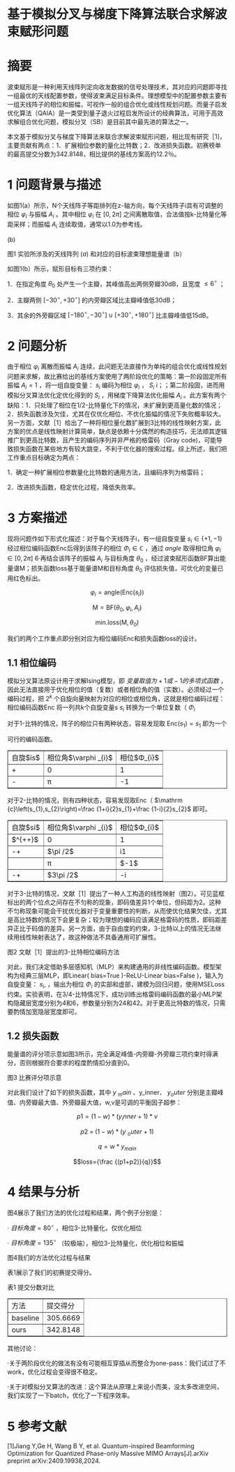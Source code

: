 # 基于模拟分叉与梯度下降算法联合求解波束赋形问题

# 摘要

波束赋形是一种利用天线阵列定向收发数据的信号处理技术，其对应的问题即寻找一组最优的天线配置参数，使得波束满足目标条件。理想模型中的配置参数主要有一组天线阵子的相位和振幅，可视作一般的组合优化或线性规划问题。而量子启发优化算法（QAIA）是一类受到量子退火过程启发所设计的经典算法，可用于高效求解组合优化问题，模拟分叉（SB）是目前其中最先进的算法之一。

本文基于模拟分叉与梯度下降算法来联合求解波束赋形问题，相比现有研究［1]，主要贡献有两点：1．扩展相位参数的量化比特数；2．改进损失函数。初赛榜单的最高提交分数为342.8148，相比提供的基线方案高约12.2％。

# 1 问题背景与描述

如图1(a）所示，N个天线阵子等距排列在z-轴方向，每个天线阵子i具有可调整的相位 $\varphi _{i}$ 与振幅 $A_{i}$ 。其中相位 $\varphi _{i}$ 在 $[0,2\pi ]$ 之间离散取值，合法值按k-比特量化等距采样；而振幅 $A_{i}$ 连续取值，通常以1.0为参考线。

(b)

<!-- 0 (e $\frac {101g_{\max }\vert F(\ell )\vert _{F}^{2}}{\max (\ell )\vert _{F}^{2}}$ -30 $\theta _{0}-30^{\circ }$ θ。 $\theta _{0}$ $\theta _{0}+30^{\circ }$ θ $\theta$ -->

<!-- (a) $72$ N (θ,Φ) n 2 1 θ y $Φ$ x -->

图1 实验所涉及的天线阵列 $(a)$ 和对应的目标波束理想能量谱（b）

如图1(b）所示，赋形目标有三项约束：

1．在指定角度 $\theta _{0}$ 处产生一个主瓣，其峰值高出两侧旁瓣30dB，且宽度 $\leq 6^{\circ }$ ；

2．主瓣两侧 $\left[-30^{\circ },+30^{\circ }\right]$ 的内旁瓣区域比主瓣峰值低30dB；

3．其余的外旁瓣区域 $\left[-180^{\circ },-30^{\circ }\right]\cup \left[+30^{\circ },+180^{\circ }\right]$ 比主瓣峰值低15dB。

# 2 问题分析

由于相位 $\varphi _{i}$ 离散而振幅 $A_{i}$ 连续，此问题无法直接作为单纯的组合优化或线性规划问题来求解，故比赛给出的基线方案使用了两阶段优化的策略：第一阶段固定所有振幅 $A_{i}=1$ ，将一组自旋变量： $s_{i}$ 编码为相位 $\varphi _{i}$ ， $S_{i}$ i；；第二阶段固，进而用模拟分叉算法优化定优化得到的 $S_{i}$ ，用梯度下降算法优化振幅 $A_{i}$ 。此方案有两个缺陷：1．只处理了相位在1/2-比特量化下的情况，未扩展到更高量化数的情况；2．损失函数涉及欠佳，尤其在仅优化相位、不优化振幅的情况下失败概率较大。另一方面，文献［1］给出了一种将相位量化数扩展到3比特的线性映射方案，此方案的优点是线性映射计算简单，缺点是依赖十分偶然的构造技巧，无法顺其逻辑推广到更高比特数，且产生的编码序列并非严格的格雷码（Gray code)，可能导致损失函数在某些地方有较大跳变，不利于优化器的搜索过程。综上所述，我们把工作重点目标确定为两点：

1．确定一种扩展相位参数量化比特数的通用方法，且编码序列为格雷码；

2．改进损失函数，稳定优化过程，降低失败率。

# 3 方案描述

现将问题作如下形式化描述：对于每个天线阵子i，有一组自旋变量 $s_{i}\in \{+1,-1\}$ 经过相位编码函数Enc后得到该阵子的相位 $Φ_{i}\in \mathbb {C}$ ，通过 $angle$ 取得相位角 $\varphi _{i}\in [0,2\pi ]$ 6·再结合该阵子的振幅 $A_{i}$ 与目标角度 $\theta _{0}$ ，经过波束赋形函数BF算出能量谱M；损失函数loss基于能量谱M和目标角度 $\theta _{0}$ 评估损失值，可优化的变量已用红色标出。

$$\varphi _{i}=\text {angle}\left(\text {Enc}\left(s_{i}\right)\right)$$

$$\mathrm {M}=\mathrm {BF}\left(\theta _{0},\varphi _{i},A_{i}\right)$$

$$\text {min.}\text {loss}\left(\mathrm {M},\theta _{0}\right)$$

我们的两个工作重点即分别对应为相位编码Enc和损失函数loss的设计。

## 1.1 相位编码

模拟分叉算法原设计用于求解Ising模型，即 $变量取值为+1或-1的多项式函数$  ，因此无法直接用于优化相位的值（复数）或者相位角的值（实数）。必须经过一个编码过程，把 $2^{k}$ 个自旋向量映射为对应的相位或相位角，这就是相位编码过程：相位编码函数Enc 将一列共k个自旋变量s $s_{i}$ 转换为一个单位复数（ $Φ_{i}$ 

对于1-比特的情况，阵子的相位只有两种状态，容易发现取 $\text {Enc}\left(s_{1}\right)=s_{1}$ 即为一个

可行的编码函数。

<table border="1" ><tr>
<td>自旋$is$</td>
<td>相位角$\varphi _{i}$</td>
<td>相位$Φ_{i}$</td>
</tr><tr>
<td>+</td>
<td>0 </td>
<td>1 </td>
</tr><tr>
<td>-</td>
<td>π</td>
<td>-1 </td>
</tr></table>

对于2-比特的情况，则有四种状态，容易发现取Enc（ $\mathrm {c}\left(s_{1},s_{2}\right)=\frac {1+i}{2}s_{1}+\frac {1-i}{2}s_{2}$ 即可。

<table border="1" ><tr>
<td>自旋$si$</td>
<td>相位角$\varphi _{i}$</td>
<td>相位$Φ_{i}$</td>
</tr><tr>
<td>$^{++}$</td>
<td>0 </td>
<td>1 </td>
</tr><tr>
<td>-+</td>
<td>$\pi /2$</td>
<td>i1 </td>
</tr><tr>
<td></td>
<td>π</td>
<td>$-1$</td>
</tr><tr>
<td>-+</td>
<td>$3\pi /2$</td>
<td>-i </td>
</tr></table>

对于3-比特的情况，文献［1］提出了一种人工构造的线性映射（图2）。可见蓝框标出的两个位点之间存在不匀称的现象，即码值差异1个单位，但码距为2。这种不匀称现象可能会干扰优化器对于变量重要性的判断，从而使优化结果欠佳，尤其是高比特数的情况下会更复杂；较为理想的编码应该满足格雷码的性质，即码距差异正比于码值的差异。另一方面，由于自由度的约束，3-比特以上的情况无法继续用线性映射表达了，故这种做法不具备通用可扩展性。

<!-- $\text {Im}\left\{e^{jψ_{(m,n)}}\right\}$ $(1,-1,1)$ $(1,-1,-1)$ $(1,1,-1)$ $(-1,-1,-1)$ $\frac {\pi }{4}$ $(1,1,1)$ $\text {Re}\left\{e^{jψ_{(m,n)}}\right\}$ $(-1,-1,1)$ · $(-1,1,1)$ $(-1,1,-1)$ -->

图2 文献［1］提出的3-比特相位编码方法

对此，我们决定借助多层感知机（MLP）来构建通用的非线性编码函数。模型架构为经典三层MLP，即Linear( $\text {bias=True}$  )-ReLU-Linear $\text {bias=False}$  )，输入为自旋变量： $s_{i},$ ，输出为相位 $\Phi _{i}$ 的实部和虚部，建模为回归问题，使用MSELoss约束。实验表明，在3/4-比特情况下，成功训练出格雷码编码函数的最小MLP架构隐藏层宽度分别为4和6，参数量分别为24和42。对于更高比特数的情况，只需要酌情加宽隐层宽度即可。

## 1.2 损失函数

能量谱的评分项示意如图3所示，完全满足峰值-内旁瓣-外旁瓣三项约束时得满分，否则根据符合要求的程度酌情扣分直到0。

<!-- 0 $\max \left\{10\lg \frac {\vert F(\theta )\vert ^{2}}{\max \vert F(\theta )\vert ^{2}}\right\},$ $\theta \in \left[0,\theta _{0}-30^{\circ }\right)\cup \left(\theta _{0}+30^{\circ },180^{\circ }\right]$ $10\log \frac {\vert F(\theta )\vert ^{2}}{\max \vert F(\theta )\vert ^{2}}$ $\max \left\{10\lg \frac {\vert F(\theta )\vert ^{2}}{\max \vert F(\theta )\vert ^{2}}\right\},$ -30 $\theta \in \left[\theta _{0}-30^{\circ },\theta _{1}\right]\cup \left[\theta _{2},\theta _{0}+30^{\circ }\right]$ $\theta _{0}-30^{\circ }$ $\theta _{1}^{\prime }\theta _{0}\theta _{2}^{\prime }$ $\theta _{0}+30^{\circ }$ $\theta _{1}$ θ $\theta _{2}$ -->

图3 比赛评分项示意

对此我们设计了如下的损失函数，其中 $y\ _main$ 、y_inner、 $y_outer$ 分别是主瓣峰值、内旁瓣最大值、外旁瓣最大值，w,v是可调的平衡因子超参：

$$p1=(1-w)*(y_inner+1)*v$$

$$p2\;=\;(1-w)\;*\;(y\ _outer+1)$$

$$q=w*y_{main}$$

$$loss={\frac {(p1+p2)}{q}}$$

# 4 结果与分析

图4展示了我们方法的优化过程和结果，两个例子分别是：

· $目标角度=80^{\circ }$  ，相位3-比特量化，仅优化相位

· $目标角度=135^{\circ }$  （较极端），相位3-比特量化，优化相位和振幅

<!-- amp 1.04 1.02 1.00 0.98 0.96 0.0 2.5 5.0 7.5 10.0 12.5 15.0 17.5 phi 6 4 2 0.0 2.5 5.0 7.5 10.0 12.5 15.0 17.5 -->

<!-- linear 800 600 400 200 0 0 250 500 ${}^{75}\mathrm {\sim Pog}-\mathrm {scal}^{10120}$ 1250 1500 1750 0 -10 -20 -30 -40 -50 0 250 500 750 1000 1250 1500 1750 -->

<!-- amp 1.0 0.8 0.6 0.4 0.2 0 10 20 30 40 50 60 70 phi -->

<!-- 6 4 2 0 10 20 30 40 50 60 70 -->

<!-- linear 80 60 40 20 0 0 250 500 og-scaeo 1250 1500 1750 -->

<!-- 0 -10 -20 -30 -40 0 250 500 750 1000 1250 1500 1750 -->

图4我们的方法优化过程与结果

表1展示了我们的初赛提交得分。

表1 提交分数对比

<table border="1" ><tr>
<td>方法</td>
<td>提交得分</td>
</tr><tr>
<td>baseline </td>
<td>305.6669 </td>
</tr><tr>
<td>ours </td>
<td>342.8148 </td>
</tr></table>

其他讨论：

·关于两阶段优化的做法有没有可能相互穿插从而整合为one-pass：我们试过了不work，优化过程会变得很不稳定。

·关于对模拟分叉算法的改进：这个算法从原理上来说小而美，没太多改进空间，我们实现了一下batch，优化了一下程序效率。

# 5 参考文献

[1]Jiang Y,Ge H, Wang B Y, et al. Quantum-inspired Beamforming Optimization for Quantized Phase-only Massive MIMO Arrays[J].arXiv preprint arXiv:2409.19938,2024.

